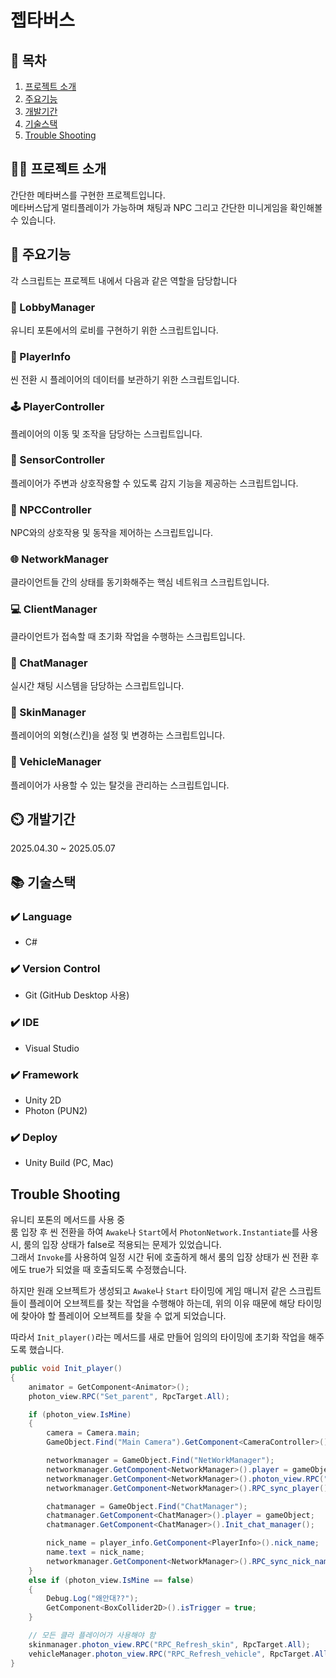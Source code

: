 # 젭타버스

## 📖 목차
1. [프로젝트 소개](#프로젝트-소개)
2. [주요기능](#주요기능)
3. [개발기간](#개발기간)
4. [기술스택](#기술스택)
5. [Trouble Shooting](#trouble-shooting)
    
## 👨‍🏫 프로젝트 소개
간단한 메타버스를 구현한 프로젝트입니다.  
메타버스답게 멀티플레이가 가능하며 
채팅과 NPC 그리고 간단한 미니게임을 확인해볼 수 있습니다.

## 💜 주요기능

각 스크립트는 프로젝트 내에서 다음과 같은 역할을 담당합니다

### 📁 LobbyManager  
유니티 포톤에서의 로비를 구현하기 위한 스크립트입니다.

### 👤 PlayerInfo  
씬 전환 시 플레이어의 데이터를 보관하기 위한 스크립트입니다.

### 🕹️ PlayerController  
플레이어의 이동 및 조작을 담당하는 스크립트입니다.

### 🎯 SensorController  
플레이어가 주변과 상호작용할 수 있도록 감지 기능을 제공하는 스크립트입니다.

### 🤖 NPCController  
NPC와의 상호작용 및 동작을 제어하는 스크립트입니다.

### 🌐 NetworkManager  
클라이언트들 간의 상태를 동기화해주는 핵심 네트워크 스크립트입니다.

### 💻 ClientManager  
클라이언트가 접속할 때 초기화 작업을 수행하는 스크립트입니다.

### 💬 ChatManager  
실시간 채팅 시스템을 담당하는 스크립트입니다.

### 🎨 SkinManager  
플레이어의 외형(스킨)을 설정 및 변경하는 스크립트입니다.

### 🚗 VehicleManager  
플레이어가 사용할 수 있는 탈것을 관리하는 스크립트입니다.

  

## ⏲️ 개발기간
2025.04.30 ~ 2025.05.07

## 📚️ 기술스택

### ✔️ Language
- C#

### ✔️ Version Control
- Git (GitHub Desktop 사용)

### ✔️ IDE
- Visual Studio

### ✔️ Framework
- Unity 2D
- Photon (PUN2)

### ✔️ Deploy
- Unity Build (PC, Mac)

## Trouble Shooting

유니티 포톤의 메서드를 사용 중  
룸 입장 후 씬 전환을 하여 `Awake`나 `Start`에서 `PhotonNetwork.Instantiate`를 사용 시, 룸의 입장 상태가 false로 적용되는 문제가 있었습니다.  
그래서 `Invoke`를 사용하여 일정 시간 뒤에 호출하게 해서 룸의 입장 상태가 씬 전환 후에도 true가 되었을 때 호출되도록 수정했습니다.

하지만 원래 오브젝트가 생성되고 `Awake`나 `Start` 타이밍에 게임 매니저 같은 스크립트들이 플레이어 오브젝트를 찾는 작업을 수행해야 하는데, 위의 이유 때문에 해당 타이밍에 찾아야 할 플레이어 오브젝트를 찾을 수 없게 되었습니다.

따라서 `Init_player()`라는 메서드를 새로 만들어 임의의 타이밍에 초기화 작업을 해주도록 했습니다.

```csharp
public void Init_player()
{
    animator = GetComponent<Animator>();
    photon_view.RPC("Set_parent", RpcTarget.All);

    if (photon_view.IsMine)
    {
        camera = Camera.main;
        GameObject.Find("Main Camera").GetComponent<CameraController>().target = gameObject;

        networkmanager = GameObject.Find("NetWorkManager");
        networkmanager.GetComponent<NetworkManager>().player = gameObject;
        networkmanager.GetComponent<NetworkManager>().photon_view.RPC("RPC_sync_player", RpcTarget.All);
        networkmanager.GetComponent<NetworkManager>().RPC_sync_player();

        chatmanager = GameObject.Find("ChatManager");
        chatmanager.GetComponent<ChatManager>().player = gameObject;
        chatmanager.GetComponent<ChatManager>().Init_chat_manager();

        nick_name = player_info.GetComponent<PlayerInfo>().nick_name;
        name.text = nick_name;
        networkmanager.GetComponent<NetworkManager>().RPC_sync_nick_name();
    }
    else if (photon_view.IsMine == false)
    {
        Debug.Log("왜안대??");
        GetComponent<BoxCollider2D>().isTrigger = true;
    }

    // 모든 클라 플레이어가 사용해야 함
    skinmanager.photon_view.RPC("RPC_Refresh_skin", RpcTarget.All);
    vehicleManager.photon_view.RPC("RPC_Refresh_vehicle", RpcTarget.All);
}
